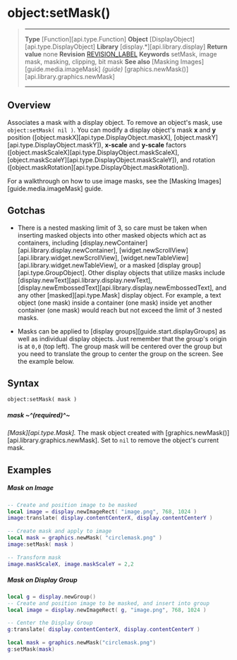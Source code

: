 # object:setMask()

> --------------------- ------------------------------------------------------------------------------------------
> __Type__              [Function][api.type.Function]
> __Object__            [DisplayObject][api.type.DisplayObject]
> __Library__           [display.*][api.library.display]
> __Return value__      none
> __Revision__          [REVISION_LABEL](REVISION_URL)
> __Keywords__          setMask, image mask, masking, clipping, bit mask
> __See also__          [Masking Images][guide.media.imageMask] _(guide)_
>						[graphics.newMask()][api.library.graphics.newMask]
> --------------------- ------------------------------------------------------------------------------------------


## Overview

Associates a mask with a display object. To remove an object's mask, use `object:setMask( nil )`. You can modify a display object's mask __x__ and __y__ position ([object.maskX][api.type.DisplayObject.maskX], [object.maskY][api.type.DisplayObject.maskY]), __x-scale__ and __y-scale__ factors ([object.maskScaleX][api.type.DisplayObject.maskScaleX], [object.maskScaleY][api.type.DisplayObject.maskScaleY]), and rotation ([object.maskRotation][api.type.DisplayObject.maskRotation]).

For a walkthrough on how to use image masks, see the [Masking Images][guide.media.imageMask] guide.


## Gotchas

* There is a nested masking limit of 3, so care must be taken when inserting masked objects into other masked objects which act as containers, including [display.newContainer][api.library.display.newContainer], [widget.newScrollView][api.library.widget.newScrollView], [widget.newTableView][api.library.widget.newTableView], or a masked [display&nbsp;group][api.type.GroupObject]. Other display objects that utilize masks include [display.newText][api.library.display.newText], [display.newEmbossedText][api.library.display.newEmbossedText], and any other [masked][api.type.Mask] display object. For example, a text object (one&nbsp;mask) inside a container (one&nbsp;mask) inside yet another container (one&nbsp;mask) would reach but not exceed the limit of 3 nested masks.

* Masks can be applied to [display groups][guide.start.displayGroups] as well as individual display objects. Just remember that the group's origin is at `0,0` (top&nbsp;left). The group mask will be centered over the group but you need to translate the group to center the group on the screen. See the example below.


## Syntax

	object:setMask( mask )

##### mask ~^(required)^~
_[Mask][api.type.Mask]._ The mask object created with [graphics.newMask()][api.library.graphics.newMask]. Set to `nil` to remove the object's current mask.

## Examples

##### Mask on Image

``````lua
-- Create and position image to be masked
local image = display.newImageRect( "image.png", 768, 1024 )
image:translate( display.contentCenterX, display.contentCenterY )
 
-- Create mask and apply to image
local mask = graphics.newMask( "circlemask.png" )
image:setMask( mask )
 
-- Transform mask
image.maskScaleX, image.maskScaleY = 2,2
``````

##### Mask on Display Group

`````lua
local g = display.newGroup()
-- Create and position image to be masked, and insert into group
local image = display.newImageRect( g, "image.png", 768, 1024 )

-- Center the Display Group
g:translate( display.contentCenterX, display.contentCenterY )
 
local mask = graphics.newMask("circlemask.png")
g:setMask(mask)
`````
